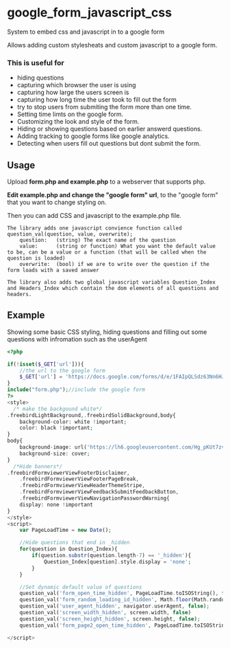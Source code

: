 # google_form_javascript_css
System to embed css and javascript in to a google form

Allows adding custom stylesheats and custom javascript to
a google form.

### This is useful for
* hiding questions
* capturing which browser the user is using
* capturing how large the users screen is
* capturing how long time the user took to fill out the form
* try to stop users from submiting the form more than one time.
* Setting time limts on the google form.
* Customizing the look and style of the form.
* Hiding or showing questions based on earlier answerd questions.
* Adding tracking to google forms like google analytics.
* Detecting when users fill out questions but dont submit the form.


## Usage
Upload **form.php and example.php** to a webserver that supports php.

**Edit example.php and change the "google form" url**, to the "google form" that you want to change styling on.

Then you can add CSS and javascript to the example.php file.

```javacript
The library adds one javascript convience function called question_val(question, value, overwrite);
	question:	(string) The exact name of the question
	value:		(string or function) What you want the default value to be, can be a value or a function (that will be called when the question is loaded)
	overwrite:	(bool) if we are to write over the question if the form loads with a saved answer
	
The library also adds two global javascript variables Question_Index and Headers_Index which contain the dom elements of all questions and headers.
```

## Example
Showing some basic CSS styling, hiding questions and filling out some questions with infromation such as the userAgent

```php
<?php

if(!isset($_GET['url'])){
	//the url to the google form
	$_GET['url'] = 'https://docs.google.com/forms/d/e/1FAIpQLSdz63Nn6HJw7h2SSJT88-3R63VBq0g7-K4f1xqUSzTykWkRgg/viewform';
}
include("form.php");//include the google form 
?>
<style>
  /* make the backgound white*/
.freebirdLightBackground,.freebirdSolidBackground,body{
	background-color: white !important;
	color: black !important;
}
body{
	background-image: url('https://lh6.googleusercontent.com/Hg_pKUt7zv8FUokb5DMz0h88wR52H_6yREYm8Ei-zftGJBfnS4ym3mmBCxdFskA0dpA8t6IHSt5f3F_5n4uo4Uv8bp7AsatykB_8z2rPaFqOK-mJ0BlDSYHonBf5I88tfg=w740');
	background-size: cover;
}
  /*Hide banners*/
.freebirdFormviewerViewFooterDisclaimer,
	.freebirdFormviewerViewFooterPageBreak,
	.freebirdFormviewerViewHeaderThemeStripe,
	.freebirdFormviewerViewFeedbackSubmitFeedbackButton,
	.freebirdFormviewerViewNavigationPasswordWarning{
    display: none !important
}
</style>
<script>
	var PageLoadTime = new Date();

	//Hide questions that end in _hidden
	for(question in Question_Index){
		if(question.substr(question.length-7) == '_hidden'){
			Question_Index[question].style.display = 'none';
		}
	}

	//Set dynamic default value of questions
	question_val('form_open_time_hidden', PageLoadTime.toISOString(), false);
	question_val('form_random_loading_id_hidden', Math.floor(Math.random() * 1000000), false);
	question_val('user_agent_hidden', navigator.userAgent, false);
	question_val('screen_width_hidden', screen.width, false)
	question_val('screen_height_hidden', screen.height, false);
	question_val('form_page2_open_time_hidden', PageLoadTime.toISOString(), false);

</script>
```

